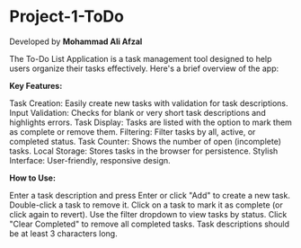 # Project-1-ToDo
Developed by **Mohammad Ali Afzal**


The To-Do List Application is a task management tool designed to help users organize their tasks effectively. Here's a brief overview of the app:

**Key Features:**

Task Creation: Easily create new tasks with validation for task descriptions.
Input Validation: Checks for blank or very short task descriptions and highlights errors.
Task Display: Tasks are listed with the option to mark them as complete or remove them.
Filtering: Filter tasks by all, active, or completed status.
Task Counter: Shows the number of open (incomplete) tasks.
Local Storage: Stores tasks in the browser for persistence.
Stylish Interface: User-friendly, responsive design.

**How to Use:**

Enter a task description and press Enter or click "Add" to create a new task.
Double-click a task to remove it.
Click on a task to mark it as complete (or click again to revert).
Use the filter dropdown to view tasks by status.
Click "Clear Completed" to remove all completed tasks.
Task descriptions should be at least 3 characters long.

